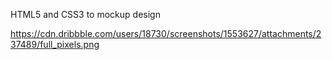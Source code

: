 HTML5 and CSS3 to mockup design

https://cdn.dribbble.com/users/18730/screenshots/1553627/attachments/237489/full_pixels.png
